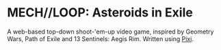 # MECH//LOOP: Asteroids in Exile

A web-based top-down shoot-'em-up video game, inspired by Geometry Wars, Path of Exile and 13 Sentinels: Aegis Rim. Written using [Pixi](https://pixijs.com/).